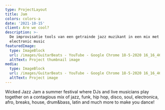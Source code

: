 ```yaml
---
type: ProjectLayout
title: Jam
colors: colors-a
date: '2021-10-15'
client: Are we cool?
description: >-
  De improvisatie tools van een getrainde jazz muzikant in een mix met
  electronic music
featuredImage:
  type: ImageBlock
  url: /images/GuitarBeats - YouTube - Google Chrome 18-5-2020 16_16_46.png
  altText: Project thumbnail image
media:
  type: ImageBlock
  url: /images/GuitarBeats - YouTube - Google Chrome 18-5-2020 16_16_46.png
  altText: Project image
---
```

Wicked Jazz Jam a summer festival where DJs and live musicians play together on a contagious mix of jazz, funk, hip hop, disco, soul, electronica, afro, breaks, house, drum\&bass, latin and much more to make you dance!
